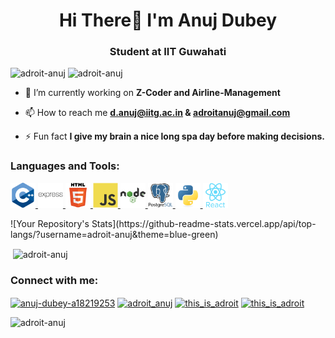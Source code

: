 <h1 align="center">Hi There👋 I'm Anuj Dubey</h1>
<h3 align="center">Student at IIT Guwahati</h3>

<p align="left"> <img src="https://komarev.com/ghpvc/?username=adroit-anuj&label=Profile%20views&color=0e75b6&style=flat" alt="adroit-anuj" /> 
<img src="https://img.shields.io/badge/Adroitly-Designed-blue" alt="adroit-anuj" /> </p>

- 🔭 I’m currently working on **Z-Coder and Airline-Management**

- 📫 How to reach me **d.anuj@iitg.ac.in & adroitanuj@gmail.com**

- ⚡ Fun fact **I give my brain a nice long spa day before making decisions.**


<h3 align="left">Languages and Tools:</h3>
<p align="left"> <a href="https://www.w3schools.com/cpp/" target="_blank" rel="noreferrer"> <img src="https://raw.githubusercontent.com/devicons/devicon/master/icons/cplusplus/cplusplus-original.svg" alt="cplusplus" width="40" height="40"/> </a> <a href="https://expressjs.com" target="_blank" rel="noreferrer"> <img src="https://raw.githubusercontent.com/devicons/devicon/master/icons/express/express-original-wordmark.svg" alt="express" width="40" height="40"/> </a> <a href="https://www.w3.org/html/" target="_blank" rel="noreferrer"> <img src="https://raw.githubusercontent.com/devicons/devicon/master/icons/html5/html5-original-wordmark.svg" alt="html5" width="40" height="40"/> </a> <a href="https://developer.mozilla.org/en-US/docs/Web/JavaScript" target="_blank" rel="noreferrer"> <img src="https://raw.githubusercontent.com/devicons/devicon/master/icons/javascript/javascript-original.svg" alt="javascript" width="40" height="40"/> </a> <a href="https://nodejs.org" target="_blank" rel="noreferrer"> <img src="https://raw.githubusercontent.com/devicons/devicon/master/icons/nodejs/nodejs-original-wordmark.svg" alt="nodejs" width="40" height="40"/> </a> <a href="https://www.postgresql.org" target="_blank" rel="noreferrer"> <img src="https://raw.githubusercontent.com/devicons/devicon/master/icons/postgresql/postgresql-original-wordmark.svg" alt="postgresql" width="40" height="40"/> </a> <a href="https://www.python.org" target="_blank" rel="noreferrer"> <img src="https://raw.githubusercontent.com/devicons/devicon/master/icons/python/python-original.svg" alt="python" width="40" height="40"/> </a> <a href="https://reactjs.org/" target="_blank" rel="noreferrer"> <img src="https://raw.githubusercontent.com/devicons/devicon/master/icons/react/react-original-wordmark.svg" alt="react" width="40" height="40"/> </a> </p>


<p> ![Your Repository's Stats](https://github-readme-stats.vercel.app/api/top-langs/?username=adroit-anuj&theme=blue-green)

&nbsp;<img align="center" src="https://github-readme-stats.vercel.app/api?username=adroit-anuj&show_icons=true&locale=en" alt="adroit-anuj" /></p>

<h3 align="left">Connect with me:</h3>
<p align="left">
<a href="https://linkedin.com/in/anuj-dubey-a18219253" target="blank"><img align="center" src="https://raw.githubusercontent.com/rahuldkjain/github-profile-readme-generator/master/src/images/icons/Social/linked-in-alt.svg" alt="anuj-dubey-a18219253" height="30" width="40" /></a>
<a href="https://instagram.com/adroit_anuj" target="blank"><img align="center" src="https://raw.githubusercontent.com/rahuldkjain/github-profile-readme-generator/master/src/images/icons/Social/instagram.svg" alt="adroit_anuj" height="30" width="40" /></a>
<a href="https://codeforces.com/profile/this_is_adroit" target="blank"><img align="center" src="https://raw.githubusercontent.com/rahuldkjain/github-profile-readme-generator/master/src/images/icons/Social/codeforces.svg" alt="this_is_adroit" height="30" width="40" /></a>
<a href="https://www.leetcode.com/this_is_adroit" target="blank"><img align="center" src="https://raw.githubusercontent.com/rahuldkjain/github-profile-readme-generator/master/src/images/icons/Social/leet-code.svg" alt="this_is_adroit" height="30" width="40" /></a>
</p>

<p align="left"> <img src="https://forthebadge.com/images/badges/ohhh-i-get-what-this-is-now.svg" alt="adroit-anuj" /></p>
